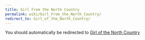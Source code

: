 ```yaml
---
title: Girl From the North Country
permalink: wiki/Girl_From_the_North_Country/
redirect_to: Girl_of_the_North_Country/
---
```


You should automatically be redirected to [Girl of the North Country](Girl_of_the_North_Country/)
